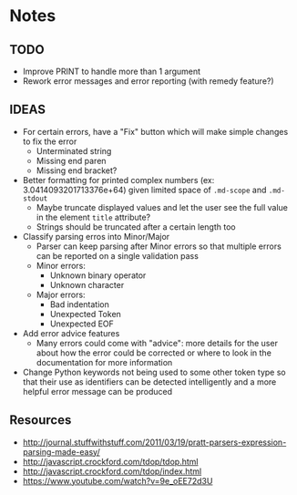 # Notes

## TODO
+ Improve PRINT to handle more than 1 argument
+ Rework error messages and error reporting (with remedy feature?)

## IDEAS
+ For certain errors, have a "Fix" button which will make simple changes to
  fix the error
    + Unterminated string
    + Missing end paren
    + Missing end bracket?
+ Better formatting for printed complex numbers (ex: 3.0414093201713376e+64)
  given limited space of `.md-scope` and `.md-stdout`
    + Maybe truncate displayed values and let the user see the full value in
      the element `title` attribute?
    + Strings should be truncated after a certain length too
+ Classify parsing erros into Minor/Major
    + Parser can keep parsing after Minor errors so that multiple errors
      can be reported on a single validation pass
    + Minor errors:
        + Unknown binary operator
        + Unknown character
    + Major errors:
        + Bad indentation
        + Unexpected Token
        + Unexpected EOF
+ Add error advice features
    + Many errors could come with "advice": more details for the user
      about how the error could be corrected or where to look in the
      documentation for more information
+ Change Python keywords not being used to some other token type so that their
  use as identifiers can be detected intelligently and a more helpful error
  message can be produced

## Resources
+ http://journal.stuffwithstuff.com/2011/03/19/pratt-parsers-expression-parsing-made-easy/
+ http://javascript.crockford.com/tdop/tdop.html
+ http://javascript.crockford.com/tdop/index.html
+ https://www.youtube.com/watch?v=9e_oEE72d3U
